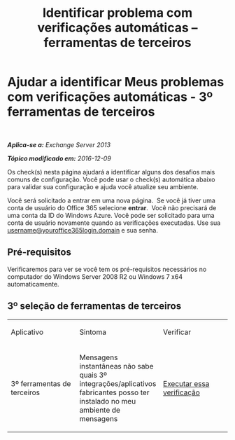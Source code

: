 ﻿---
title: 'Identificar problema com verificações automáticas – ferramentas de terceiros'
TOCTitle: Ajudar a identificar Meus problemas com verificações automáticas - 3º ferramentas de terceiros
ms:assetid: 83b71e35-892e-44e3-9fce-c608b49bbc61
ms:mtpsurl: https://technet.microsoft.com/pt-br/library/Dn793974(v=EXCHG.150)
ms:contentKeyID: 62633041
ms.date: 05/22/2018
mtps_version: v=EXCHG.150
ms.translationtype: MT
---

# Ajudar a identificar Meus problemas com verificações automáticas - 3º ferramentas de terceiros

 

_**Aplica-se a:** Exchange Server 2013_

_**Tópico modificado em:** 2016-12-09_

Os check(s) nesta página ajudará a identificar alguns dos desafios mais comuns de configuração. Você pode usar o check(s) automática abaixo para validar sua configuração e ajuda você atualize seu ambiente.

Você será solicitado a entrar em uma nova página.  Se você já tiver uma conta de usuário do Office 365 selecione **entrar**.  Você não precisará de uma conta da ID do Windows Azure. Você pode ser solicitado para uma conta de usuário novamente quando as verificações executadas. Use sua username@youroffice365login.domain e sua senha.

## Pré-requisitos

Verificaremos para ver se você tem os pré-requisitos necessários no computador do Windows Server 2008 R2 ou Windows 7 x64 automaticamente.

## 3º seleção de ferramentas de terceiros


<table>
<colgroup>
<col style="width: 33%" />
<col style="width: 33%" />
<col style="width: 33%" />
</colgroup>
<tbody>
<tr class="odd">
<td><p>Aplicativo</p></td>
<td><p>Sintoma</p></td>
<td><p>Verificar</p></td>
</tr>
<tr class="even">
<td><p>3º ferramentas de terceiros</p></td>
<td><p>Mensagens instantâneas não sabe quais 3º integrações/aplicativos fabricantes posso ter instalado no meu ambiente de mensagens</p></td>
<td><p><a href="https://go.microsoft.com/?linkid=9834907">Executar essa verificação</a></p></td>
</tr>
</tbody>
</table>

